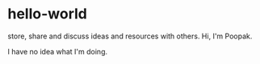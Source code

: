 # hello-world
store, share and discuss ideas and resources with others.
Hi, I'm Poopak.

I have no idea what I'm doing.
